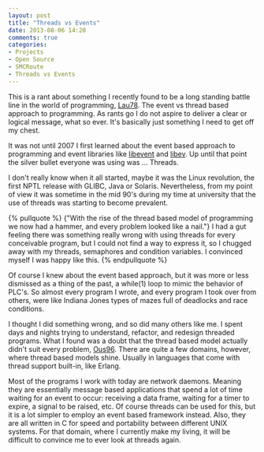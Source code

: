 ```yaml
---
layout: post
title: "Threads vs Events"
date: 2013-08-06 14:20
comments: true
categories: 
- Projects
- Open Source
- SMCRoute
- Threads vs Events
---
```


This is a rant about something I recently found to be a long standing
battle line in the world of programming,
[Lau78](http://cgi.di.uoa.gr/~mema/courses/mde518/papers/lauer78.pdf).
The event vs thread based approach to programming.  As rants go I do
not aspire to deliver a clear or logical message, what so ever.  It's
basically just something I need to get off my chest.

It was not until 2007 I first learned about the event based approach
to programming and event libraries like
[libevent](http://libevent.org/) and
[libev](http://software.schmorp.de/pkg/libev.html).  Up until that
point the silver bullet everyone was using was ... Threads.

<!-- more -->

I don't really know when it all started, maybe it was the Linux
revolution, the first NPTL release with GLIBC, Java or Solaris.
Nevertheless, from my point of view it was sometime in the mid 90's
during my time at university that the use of threads was starting to
become prevalent.

{% pullquote %}
{"With the rise of the thread based model of programming we now had a
hammer, and every problem looked like a nail."}  I had a gut feeling
there was something really wrong with using threads for every
conceivable program, but I could not find a way to express it, so I
chugged away with my threads, semaphores and condition variables.  I
convinced myself I was happy like this.
{% endpullquote %}

Of course I knew about the event based approach, but it was more or
less dismissed as a thing of the past, a while(1) loop to mimic the
behavior of PLC's.  So almost every program I wrote, and every program
I took over from others, were like Indiana Jones types of mazes full
of deadlocks and race conditions.

I thought I did something wrong, and so did many others like me.  I
spent days and nights trying to understand, refactor, and redesign
threaded programs.  What I found was a doubt that the thread based
model actually didn't suit every problem,
[Ous96](http://www.cc.gatech.edu/classes/AY2009/cs4210_fall/papers/ousterhout-threads.pdf).
There are quite a few domains, however, where thread based models
shine. Usually in languages that come with thread support built-in,
like Erlang.

Most of the programs I work with today are network daemons.  Meaning
they are essentially message based applications that spend a lot of
time waiting for an event to occur: receiving a data frame, waiting
for a timer to expire, a signal to be raised, etc.  Of course threads
can be used for this, but it is a lot simpler to employ an event based
framework instead.  Also, they are all written in C for speed and
portability between different UNIX systems.  For that domain, where I
currently make my living, it will be difficult to convince me to ever
look at threads again.

